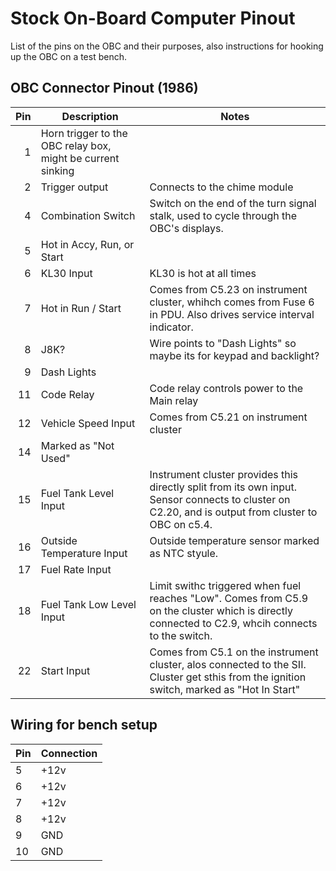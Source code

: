 # Stock On-Board Computer Pinout

List of the pins on the OBC and their purposes, also instructions for hooking up the OBC on a test
bench.

## OBC Connector Pinout (1986)

| Pin | Description                                                 | Notes                                                                                                                                               |
| --: | ----------------------------------------------------------- | --------------------------------------------------------------------------------------------------------------------------------------------------- |
|   1 | Horn trigger to the OBC relay box, might be current sinking |
|   2 | Trigger output                                              | Connects to the chime module                                                                                                                        |
|   4 | Combination Switch                                          | Switch on the end of the turn signal stalk, used to cycle through the OBC's displays.                                                               |
|   5 | Hot in Accy, Run, or Start                                  |
|   6 | KL30 Input                                                  | KL30 is hot at all times                                                                                                                            |
|   7 | Hot in Run / Start                                          | Comes from C5.23 on instrument cluster, whihch comes from Fuse 6 in PDU. Also drives service interval indicator.                                    |
|   8 | J8K?                                                        | Wire points to "Dash Lights" so maybe its for keypad and backlight?                                                                                 |
|   9 | Dash Lights                                                 |
|  11 | Code Relay                                                  | Code relay controls power to the Main relay                                                                                                         |
|  12 | Vehicle Speed Input                                         | Comes from C5.21 on instrument cluster                                                                                                              |
|  14 | Marked as "Not Used"                                        |
|  15 | Fuel Tank Level Input                                       | Instrument cluster provides this directly split from its own input. Sensor connects to cluster on C2.20, and is output from cluster to OBC on c5.4. |
|  16 | Outside Temperature Input                                   | Outside temperature sensor marked as NTC styule.                                                                                                    |
|  17 | Fuel Rate Input                                             |
|  18 | Fuel Tank Low Level Input                                   | Limit swithc triggered when fuel reaches "Low". Comes from C5.9 on the cluster which is directly connected to C2.9, whcih connects to the switch.   |
|  22 | Start Input                                                 | Comes from C5.1 on the instrument cluster, alos connected to the SII. Cluster get sthis from the ignition switch, marked as "Hot In Start"          |

## Wiring for bench setup

| Pin | Connection |
| --- | ---------- |
| 5   | +12v       |
| 6   | +12v       |
| 7   | +12v       |
| 8   | +12v       |
| 9   | GND        |
| 10  | GND        |
